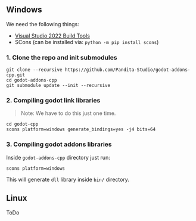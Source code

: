## Windows

We need the following things:

- [Visual Studio 2022 Build Tools](https://visualstudio.microsoft.com/es/downloads/?q=build+tools)
- SCons (can be installed via: `python -m pip install scons`)

### 1. Clone the repo and init submodules

```
git clone --recursive https://github.com/Pandita-Studio/godot-addons-cpp.git
cd godot-addons-cpp
git submodule update --init --recursive
```

### 2. Compiling godot link libraries

> Note: We have to do this just one time.

```
cd godot-cpp
scons platform=windows generate_bindings=yes -j4 bits=64
```

### 3. Compiling godot addons libraries

Inside `godot-addons-cpp` directory just run:

```
scons platform=windows
```

This will generate `dll` library inside `bin/` directory.

## Linux

ToDo